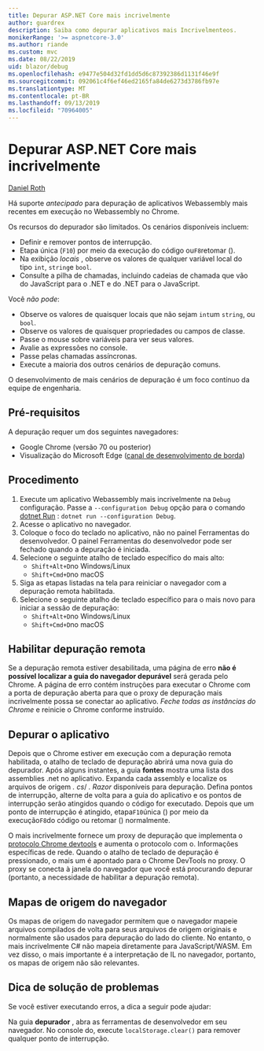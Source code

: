 ```yaml
---
title: Depurar ASP.NET Core mais incrivelmente
author: guardrex
description: Saiba como depurar aplicativos mais Incrivelmenteos.
monikerRange: '>= aspnetcore-3.0'
ms.author: riande
ms.custom: mvc
ms.date: 08/22/2019
uid: blazor/debug
ms.openlocfilehash: e9477e504d32fd1dd5d6c87392386d1131f46e9f
ms.sourcegitcommit: 092061c4f6ef46ed2165fa84de6273d3786fb97e
ms.translationtype: MT
ms.contentlocale: pt-BR
ms.lasthandoff: 09/13/2019
ms.locfileid: "70964005"
---
```

# <a name="debug-aspnet-core-blazor"></a>Depurar ASP.NET Core mais incrivelmente

[Daniel Roth](https://github.com/danroth27)

Há suporte *antecipado* para depuração de aplicativos Webassembly mais recentes em execução no Webassembly no Chrome.

Os recursos do depurador são limitados. Os cenários disponíveis incluem:

* Definir e remover pontos de interrupção.
* Etapa única (`F10`) por meio da execução do código ou`F8`retomar ().
* Na exibição *locais* , observe os valores de qualquer variável local do tipo `int`, `string`e `bool`.
* Consulte a pilha de chamadas, incluindo cadeias de chamada que vão do JavaScript para o .NET e do .NET para o JavaScript.

Você *não pode*:

* Observe os valores de quaisquer locais que não sejam `int`um `string`, ou `bool`.
* Observe os valores de quaisquer propriedades ou campos de classe.
* Passe o mouse sobre variáveis para ver seus valores.
* Avalie as expressões no console.
* Passe pelas chamadas assíncronas.
* Execute a maioria dos outros cenários de depuração comuns.

O desenvolvimento de mais cenários de depuração é um foco contínuo da equipe de engenharia.

## <a name="prerequisites"></a>Pré-requisitos

A depuração requer um dos seguintes navegadores:

* Google Chrome (versão 70 ou posterior)
* Visualização do Microsoft Edge ([canal de desenvolvimento de borda](https://www.microsoftedgeinsider.com))

## <a name="procedure"></a>Procedimento

1. Execute um aplicativo Webassembly mais incrivelmente na `Debug` configuração. Passe a `--configuration Debug` opção para o comando [dotnet Run](/dotnet/core/tools/dotnet-run) : `dotnet run --configuration Debug`.
1. Acesse o aplicativo no navegador.
1. Coloque o foco do teclado no aplicativo, não no painel Ferramentas do desenvolvedor. O painel Ferramentas do desenvolvedor pode ser fechado quando a depuração é iniciada.
1. Selecione o seguinte atalho de teclado específico do mais alto:
   * `Shift+Alt+D`no Windows/Linux
   * `Shift+Cmd+D`no macOS
1. Siga as etapas listadas na tela para reiniciar o navegador com a depuração remota habilitada.
1. Selecione o seguinte atalho de teclado específico para o mais novo para iniciar a sessão de depuração:
   * `Shift+Alt+D`no Windows/Linux
   * `Shift+Cmd+D`no macOS

## <a name="enable-remote-debugging"></a>Habilitar depuração remota

Se a depuração remota estiver desabilitada, uma página de erro **não é possível localizar a guia do navegador depurável** será gerada pelo Chrome. A página de erro contém instruções para executar o Chrome com a porta de depuração aberta para que o proxy de depuração mais incrivelmente possa se conectar ao aplicativo. *Feche todas as instâncias do Chrome* e reinicie o Chrome conforme instruído.

## <a name="debug-the-app"></a>Depurar o aplicativo

Depois que o Chrome estiver em execução com a depuração remota habilitada, o atalho de teclado de depuração abrirá uma nova guia do depurador. Após alguns instantes, a guia **fontes** mostra uma lista dos assemblies .net no aplicativo. Expanda cada assembly e localize os arquivos de origem *. cs*/ *. Razor* disponíveis para depuração. Defina pontos de interrupção, alterne de volta para a guia do aplicativo e os pontos de interrupção serão atingidos quando o código for executado. Depois que um ponto de interrupção é atingido, etapa`F10`única () por meio da execução`F8`do código ou retomar () normalmente.

O mais incrivelmente fornece um proxy de depuração que implementa o [protocolo Chrome devtools](https://chromedevtools.github.io/devtools-protocol/) e aumenta o protocolo com o. Informações específicas de rede. Quando o atalho de teclado de depuração é pressionado, o mais um é apontado para o Chrome DevTools no proxy. O proxy se conecta à janela do navegador que você está procurando depurar (portanto, a necessidade de habilitar a depuração remota).

## <a name="browser-source-maps"></a>Mapas de origem do navegador

Os mapas de origem do navegador permitem que o navegador mapeie arquivos compilados de volta para seus arquivos de origem originais e normalmente são usados para depuração do lado do cliente. No entanto, o mais incrivelmente C# não mapeia diretamente para JavaScript/WASM. Em vez disso, o mais importante é a interpretação de IL no navegador, portanto, os mapas de origem não são relevantes.

## <a name="troubleshooting-tip"></a>Dica de solução de problemas

Se você estiver executando erros, a dica a seguir pode ajudar:

Na guia **depurador** , abra as ferramentas de desenvolvedor em seu navegador. No console do, execute `localStorage.clear()` para remover qualquer ponto de interrupção.
